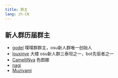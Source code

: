 ```yaml
---
title: 群主
lang: zh-CN
---
```


## 新人群历届群主
- [godel](https://osu.ppy.sh/users/6838161) 噗噗群群主，osu新人群唯一创始人
- [louxinye]() 大楼 osu新人群三泰坦之一，bot先驱者之一
- [CamelliNya](https://osu.ppy.sh/users/6073139) 色图娜 
- [nagi](https://osu.ppy.sh/users/11355787)
- [Muziyami](https://osu.ppy.sh/users/7003013)

<!-- - [C8N16O32](https://osu.ppy.sh/users/7038366) osu新人群知名人士，强四四刀大成者，进阶群群主
- [zfxggg](https://osu.ppy.sh/users/10970623) 正方形咕咕咕，osu新人群天赋帝之一，手速狗一只 进阶群群主 -->